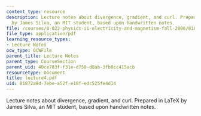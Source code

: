 ```yaml
---
content_type: resource
description: Lecture notes about divergence, gradient, and curl. Prepared in LaTeX
  by James Silva, an MIT student, based upon handwritten notes.
file: /courses/8-022-physics-ii-electricity-and-magnetism-fall-2006/81872a8d7ebea52fe18fedc525fe4d14_lecture4.pdf
file_type: application/pdf
learning_resource_types:
- Lecture Notes
ocw_type: OCWFile
parent_title: Lecture Notes
parent_type: CourseSection
parent_uid: 40ce783f-f31e-d750-d8ab-3fb0cc415acb
resourcetype: Document
title: lecture4.pdf
uid: 81872a8d-7ebe-a52f-e18f-edc525fe4d14
---
```

Lecture notes about divergence, gradient, and curl. Prepared in LaTeX by James Silva, an MIT student, based upon handwritten notes.

